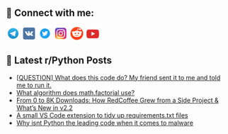 ## 🔎 Connect with me:
[<img src="https://github.com/bullbesh/bullbesh/blob/main/images/Telegram.png" width="32" height="32" />](https://t.me/bullbesh)
[<img src="https://github.com/bullbesh/bullbesh/blob/main/images/VK.png" width="32" height="32" />](https://vk.com/bullbesh)
[<img src="https://github.com/bullbesh/bullbesh/blob/main/images/Twitter.png" width="32" height="32" />](https://twitter.com/bullbesh1)
[<img src="https://github.com/bullbesh/bullbesh/blob/main/images/Instagram.png" width="32" height="32" />](https://www.instagram.com/bullbesh)
[<img src="https://github.com/bullbesh/bullbesh/blob/main/images/Reddit.png" width="32" height="32" />](https://www.reddit.com/user/bullbesh)
[<img src="https://github.com/bullbesh/bullbesh/blob/main/images/YouTube.png" width="32" height="32" />](https://www.youtube.com/channel/UCtfjRs6uzgq5mfm8S06WTcg)

## 📕 Latest r/Python Posts
<!-- BLOG-POST-LIST:START -->
- [[QUESTION] What does this code do? My friend sent it to me and told me to run it.](https://www.reddit.com/r/Python/comments/1j1rnmj/question_what_does_this_code_do_my_friend_sent_it/)
- [What algorithm does math.factorial use?](https://www.reddit.com/r/Python/comments/1j1r2j7/what_algorithm_does_mathfactorial_use/)
- [From 0 to 8K Downloads: How RedCoffee Grew from a Side Project &amp; What’s New in v2.2](https://www.reddit.com/r/Python/comments/1j1pc2i/from_0_to_8k_downloads_how_redcoffee_grew_from_a/)
- [A small VS Code extension to tidy up requirements.txt files](https://www.reddit.com/r/Python/comments/1j1o47r/a_small_vs_code_extension_to_tidy_up/)
- [Why isnt Python the leading code when it comes to malware](https://www.reddit.com/r/Python/comments/1j1o23r/why_isnt_python_the_leading_code_when_it_comes_to/)
<!-- BLOG-POST-LIST:END -->

